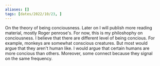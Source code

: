 ```yaml
---
aliases: []
tags: [dates/2022/10/23, ]
---
```


On the theory of being conciousness.
Later on I will publish more reading material, mostly Roger penrose's.
For now, this is my philoshophy on conciousness. I believe that there are different level of being concious. 
For example, monkeys are somewhat conscious creatures. But most would argue that they aren't human like.
I would argue that certain humans are more concious than others. Moreover, some connect because they signal on the same frequency.


